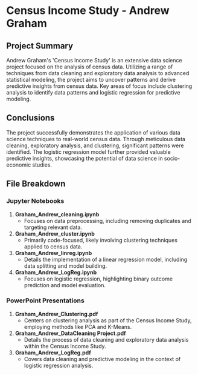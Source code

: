 # Census Income Study - Andrew Graham

## Project Summary

Andrew Graham's 'Census Income Study' is an extensive data science project focused on the analysis of census data. Utilizing a range of techniques from data cleaning and exploratory data analysis to advanced statistical modeling, the project aims to uncover patterns and derive predictive insights from census data. Key areas of focus include clustering analysis to identify data patterns and logistic regression for predictive modeling.

## Conclusions

The project successfully demonstrates the application of various data science techniques to real-world census data. Through meticulous data cleaning, exploratory analysis, and clustering, significant patterns were identified. The logistic regression model further provided valuable predictive insights, showcasing the potential of data science in socio-economic studies.

## File Breakdown

### Jupyter Notebooks

1. **Graham_Andrew_cleaning.ipynb**
   - Focuses on data preprocessing, including removing duplicates and targeting relevant data.
2. **Graham_Andrew_cluster.ipynb**
   - Primarily code-focused, likely involving clustering techniques applied to census data.
3. **Graham_Andrew_linreg.ipynb**
   - Details the implementation of a linear regression model, including data splitting and model building.
4. **Graham_Andrew_LogReg.ipynb**
   - Focuses on logistic regression, highlighting binary outcome prediction and model evaluation.

### PowerPoint Presentations

1. **Graham_Andrew_Clustering.pdf**
   - Centers on clustering analysis as part of the Census Income Study, employing methods like PCA and K-Means.
2. **Graham_Andrew_DataCleaning Project.pdf**
   - Details the process of data cleaning and exploratory data analysis within the Census Income Study.
3. **Graham_Andrew_LogReg.pdf**
   - Covers data cleaning and predictive modeling in the context of logistic regression analysis.

